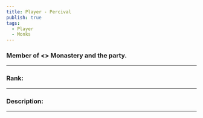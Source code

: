 ```yaml
---
title: Player - Percival
publish: true
tags:
  - Player
  - Monks
---
```

### Member of <> Monastery and the party.
---
### Rank:
---

### Description:
---
